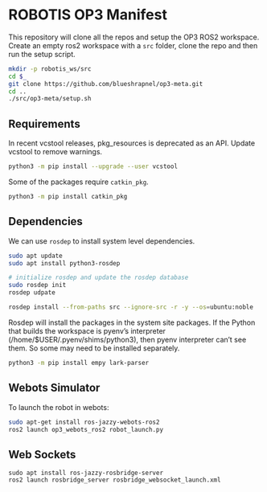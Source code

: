 # ROBOTIS OP3 Manifest

This repository will clone all the repos and setup the OP3 ROS2 workspace. Create an
empty ros2 workspace with a `src` folder, clone the repo and then run the setup
script.

```bash
mkdir -p robotis_ws/src
cd $_
git clone https://github.com/blueshrapnel/op3-meta.git 
cd ..
./src/op3-meta/setup.sh
```

## Requirements

In recent vcstool releases, pkg_resources is deprecated as an API.  Update vcstool to
remove warnings.

```bash
python3 -m pip install --upgrade --user vcstool  
```

Some of the packages require `catkin_pkg`.

```bash
python3 -m pip install catkin_pkg
```

## Dependencies

We can use `rosdep` to install system level dependencies.
```bash
sudo apt update
sudo apt install python3-rosdep

# initialize rosdep and update the rosdep database
sudo rosdep init
rosdep udpate

rosdep install --from-paths src --ignore-src -r -y --os=ubuntu:noble

```

Rosdep will install the packages in the system site packages. If the Python that builds the workspace is pyenv’s interpreter
(/home/$USER/.pyenv/shims/python3), then pyenv interpreter can’t see them.  So some
may need to be installed separately.

```bash
python3 -m pip install empy lark-parser
```

## Webots Simulator

To launch the robot in webots:
```bash
sudo apt-get install ros-jazzy-webots-ros2
ros2 launch op3_webots_ros2 robot_launch.py

```

## Web Sockets
```
sudo apt install ros-jazzy-rosbridge-server
ros2 launch rosbridge_server rosbridge_websocket_launch.xml
```
